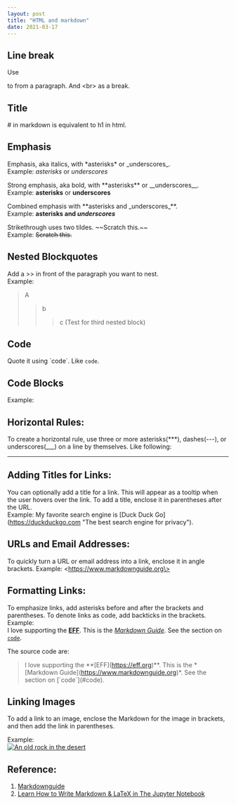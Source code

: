 ```yaml
---
layout: post
title: "HTML and markdown"
date: 2021-03-17
---
```


## Line break

Use <p></p> to from a paragraph. And \<br\> as a break. 

## Title

\# in markdown is equivalent to h1 in html. 

## Emphasis

Emphasis, aka italics, with \*asterisks\* or \_underscores\_. <br>
Example: *asterisks* or _underscores_

Strong emphasis, aka bold, with \*\*asterisks** or \_\_underscores\_\_. <br>
Example: **asterisks** or __underscores__

Combined emphasis with \*\*asterisks and \_underscores\_\*\*. <br>
Example: **asterisks and _underscores_**

Strikethrough uses two tildes. \~\~Scratch this.\~\~ <br>
Example: ~~Scratch this.~~

## Nested Blockquotes

Add a \>\> in front of the paragraph you want to nest. <br>
Example: <br>
> A
>> b
>>> c (Test for third nested block)

## Code

Quote it using \`code\`. Like `code`. 

## Code Blocks

Example: <br>
    <html>
        <head>
            <title> Test </title>
        </head>

## Horizontal Rules: 

To create a horizontal rule, use three or more asterisks(\*\*\*), dashes(\-\-\-), or underscores(\_\_\_) on a line by themselves. Like following: 

---

## Adding Titles for Links: 

You can optionally add a title for a link. This will appear as a tooltip when the user hovers over the link. To add a title, enclose it in parentheses after the URL. <br>
Example: My favorite search engine is \[Duck Duck Go\](https://duckduckgo.com \"The best search engine for privacy\").

## URLs and Email Addresses:

To quickly turn a URL or email address into a link, enclose it in angle brackets.
Example: \<https://www.markdownguide.org\>

## Formatting Links: 

To emphasize links, add asterisks before and after the brackets and parentheses. To denote links as code, add backticks in the brackets. <br>
Example: <br>
I love supporting the **[EFF](https://eff.org)**.
This is the *[Markdown Guide](https://www.markdownguide.org)*.
See the section on [`code`](#code).

The source code are: <br>
> I love supporting the \*\*\[EFF\](https://eff.org)\*\*.
> This is the \*\[Markdown Guide\](https://www.markdownguide.org)\*.
> See the section on \[\`code\`\](\#code).

## Linking Images

To add a link to an image, enclose the Markdown for the image in brackets, and then add the link in parentheses.

Example: <br>
[![An old rock in the desert](/assets/images/shiprock.jpg "Shiprock, New Mexico by Beau Rogers")](https://www.flickr.com/photos/beaurogers/31833779864/in/photolist-Qv3rFw-34mt9F-a9Cmfy-5Ha3Zi-9msKdv-o3hgjr-hWpUte-4WMsJ1-KUQ8N-deshUb-vssBD-6CQci6-8AFCiD-zsJWT-nNfsgB-dPDwZJ-bn9JGn-5HtSXY-6CUhAL-a4UTXB-ugPum-KUPSo-fBLNm-6CUmpy-4WMsc9-8a7D3T-83KJev-6CQ2bK-nNusHJ-a78rQH-nw3NvT-7aq2qf-8wwBso-3nNceh-ugSKP-4mh4kh-bbeeqH-a7biME-q3PtTf-brFpgb-cg38zw-bXMZc-nJPELD-f58Lmo-bXMYG-bz8AAi-bxNtNT-bXMYi-bXMY6-bXMYv)

## Reference: 
1. [Markdownguide](https://www.markdownguide.org/basic-syntax/)
2. [Learn How to Write Markdown & LaTeX in The Jupyter Notebook](https://towardsdatascience.com/write-markdown-latex-in-the-jupyter-notebook-10985edb91fd)
